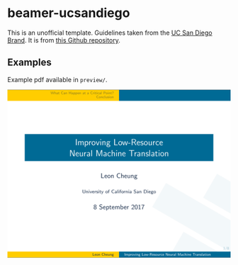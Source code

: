 # beamer-ucsandiego
This is an unofficial template. Guidelines taken from the [UC San Diego Brand](http://ucpa.ucsd.edu/brand/).
It is from [this Github repository](https://github.com/fsxfreak/beamer-ucsandiego).

## Examples
Example pdf available in `preview/`.

![title-frame](preview/title-frame.png)
